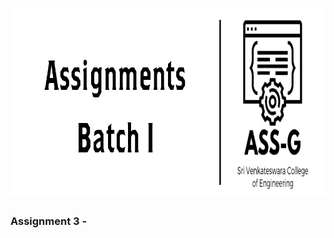 <div align="left">
<h1>
    <img alt="header" src="/src/assets/Header.png" width="900" height="300"></img>
</h1>


### **Assignment 3 - <Title>**
  - **Problem 1 (<fname>.py)**
    - <body>
    - **Sample Input**
    ```
    <Input>
    ```
    - **Sample Output**
    ```
    <Output>
    ```
  - **Resources**
    - [Python Basics and Strings](https://nbviewer.jupyter.org/github/ASS-G/Python-Training-Kit/blob/master/notebook/Python_Basics_and_Strings.ipynb)
    - [Getting started with Python](https://github.com/ASS-G/Python-Training-Kit)



###### [:arrow_up: Back to Top](#----)


![wave](http://cdn.thekrishna.in/img/common/border.png)
